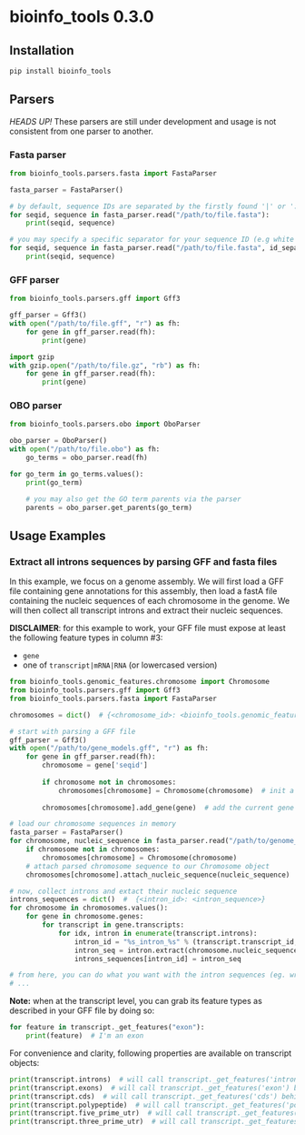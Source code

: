 # bioinfo_tools 0.3.0

## Installation

```bash
pip install bioinfo_tools
```

## Parsers

*HEADS UP!* These parsers are still under development and usage is not consistent from one parser to another.

### Fasta parser

```python
from bioinfo_tools.parsers.fasta import FastaParser

fasta_parser = FastaParser()

# by default, sequence IDs are separated by the firstly found '|' or ':'
for seqid, sequence in fasta_parser.read("/path/to/file.fasta"):
    print(seqid, sequence)

# you may specify a specific separator for your sequence ID (e.g white space):
for seqid, sequence in fasta_parser.read("/path/to/file.fasta", id_separator=" "):
    print(seqid, sequence)
```

### GFF parser

```python
from bioinfo_tools.parsers.gff import Gff3

gff_parser = Gff3()
with open("/path/to/file.gff", "r") as fh:
    for gene in gff_parser.read(fh):
        print(gene)

import gzip
with gzip.open("/path/to/file.gz", "rb") as fh:
    for gene in gff_parser.read(fh):
        print(gene)
```

### OBO parser


```python
from bioinfo_tools.parsers.obo import OboParser

obo_parser = OboParser()
with open("/path/to/file.obo") as fh:
    go_terms = obo_parser.read(fh)

for go_term in go_terms.values():
    print(go_term)

    # you may also get the GO term parents via the parser
    parents = obo_parser.get_parents(go_term)
```

## Usage Examples

### Extract all introns sequences by parsing GFF and fasta files

In this example, we focus on a genome assembly. We will first load a GFF file containing gene annotations for this 
assembly, then load a fastA file containing the nucleic sequences of each chromosome in the genome.
We will then collect all transcript introns and extract their nucleic sequences.

**__DISCLAIMER__**: for this example to work, your GFF file must expose at least the following feature types in column #3:
 - `gene`
 - one of `transcript|mRNA|RNA` (or lowercased version)
 

```python
from bioinfo_tools.genomic_features.chromosome import Chromosome
from bioinfo_tools.parsers.gff import Gff3
from bioinfo_tools.parsers.fasta import FastaParser

chromosomes = dict()  # {<chromosome_id>: <bioinfo_tools.genomic_features.Chromosome>}

# start with parsing a GFF file
gff_parser = Gff3()
with open("/path/to/gene_models.gff", "r") as fh:
    for gene in gff_parser.read(fh):
        chromosome = gene['seqid']
        
        if chromosome not in chromosomes:
            chromosomes[chromosome] = Chromosome(chromosome)  # init a new Chromosome object
        
        chromosomes[chromosome].add_gene(gene)  # add the current gene to our Chromosome object

# load our chromosome sequences in memory
fasta_parser = FastaParser()
for chromosome, nucleic_sequence in fasta_parser.read("/path/to/genome_chromosomes.fasta"):
    if chromosome not in chromosomes:
        chromosomes[chromosome] = Chromosome(chromosome)
    # attach parsed chromosome sequence to our Chromosome object
    chromosomes[chromosome].attach_nucleic_sequence(nucleic_sequence)

# now, collect introns and extact their nucleic sequence
introns_sequences = dict()  #  {<intron_id>: <intron_sequence>}
for chromosome in chromosomes.values():
    for gene in chromosome.genes:
        for transcript in gene.transcripts:
            for idx, intron in enumerate(transcript.introns):
                intron_id = "%s_intron_%s" % (transcript.transcript_id, idx)
                intron_seq = intron.extract(chromosome.nucleic_sequence)  # that we attached above
                introns_sequences[intron_id] = intron_seq

# from here, you can do what you want with the intron sequences (eg. write them to a fasta file, etc)
# ...
```

__Note:__ when at the transcript level, you can grab its feature types as described in your GFF file by doing so:
```python
for feature in transcript._get_features("exon"):
    print(feature)  # I'm an exon
```
For convenience and clarity, following properties are available on transcript objects:
```python
print(transcript.introns)  # will call transcript._get_features('intron') behind the scenes
print(transcript.exons)  # will call transcript._get_features('exon') behind the scenes
print(transcript.cds)  # will call transcript._get_features('cds') behind the scenes
print(transcript.polypeptide)  # will call transcript._get_features('polypeptide') behind the scenes
print(transcript.five_prime_utr)  # will call transcript._get_features('five_prime_utr') behind the scenes
print(transcript.three_prime_utr)  # will call transcript._get_features('three_prime_utr') behind the scenes
```